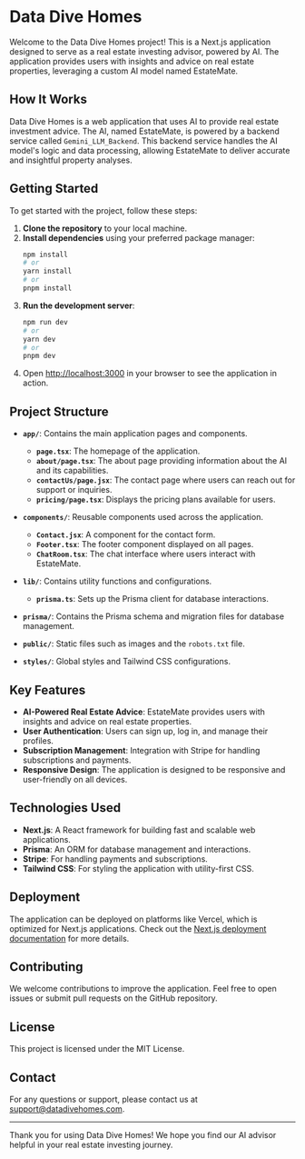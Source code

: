 # Data Dive Homes

Welcome to the Data Dive Homes project! This is a Next.js application designed to serve as a real estate investing advisor, powered by AI. The application provides users with insights and advice on real estate properties, leveraging a custom AI model named EstateMate.

## How It Works

Data Dive Homes is a web application that uses AI to provide real estate investment advice. The AI, named EstateMate, is powered by a backend service called `Gemini_LLM_Backend`. This backend service handles the AI model's logic and data processing, allowing EstateMate to deliver accurate and insightful property analyses.

## Getting Started

To get started with the project, follow these steps:

1. **Clone the repository** to your local machine.
2. **Install dependencies** using your preferred package manager:
   ```bash
   npm install
   # or
   yarn install
   # or
   pnpm install
   ```
3. **Run the development server**:
   ```bash
   npm run dev
   # or
   yarn dev
   # or
   pnpm dev
   ```
4. Open [http://localhost:3000](http://localhost:3000) in your browser to see the application in action.

## Project Structure

- **`app/`**: Contains the main application pages and components.
  - **`page.tsx`**: The homepage of the application.
  - **`about/page.tsx`**: The about page providing information about the AI and its capabilities.
  - **`contactUs/page.jsx`**: The contact page where users can reach out for support or inquiries.
  - **`pricing/page.tsx`**: Displays the pricing plans available for users.

- **`components/`**: Reusable components used across the application.
  - **`Contact.jsx`**: A component for the contact form.
  - **`Footer.tsx`**: The footer component displayed on all pages.
  - **`ChatRoom.tsx`**: The chat interface where users interact with EstateMate.

- **`lib/`**: Contains utility functions and configurations.
  - **`prisma.ts`**: Sets up the Prisma client for database interactions.

- **`prisma/`**: Contains the Prisma schema and migration files for database management.

- **`public/`**: Static files such as images and the `robots.txt` file.

- **`styles/`**: Global styles and Tailwind CSS configurations.

## Key Features

- **AI-Powered Real Estate Advice**: EstateMate provides users with insights and advice on real estate properties.
- **User Authentication**: Users can sign up, log in, and manage their profiles.
- **Subscription Management**: Integration with Stripe for handling subscriptions and payments.
- **Responsive Design**: The application is designed to be responsive and user-friendly on all devices.

## Technologies Used

- **Next.js**: A React framework for building fast and scalable web applications.
- **Prisma**: An ORM for database management and interactions.
- **Stripe**: For handling payments and subscriptions.
- **Tailwind CSS**: For styling the application with utility-first CSS.

## Deployment

The application can be deployed on platforms like Vercel, which is optimized for Next.js applications. Check out the [Next.js deployment documentation](https://nextjs.org/docs/deployment) for more details.

## Contributing

We welcome contributions to improve the application. Feel free to open issues or submit pull requests on the GitHub repository.

## License

This project is licensed under the MIT License.

## Contact

For any questions or support, please contact us at [support@datadivehomes.com](mailto:support@datadivehomes.com).

---

Thank you for using Data Dive Homes! We hope you find our AI advisor helpful in your real estate investing journey.
